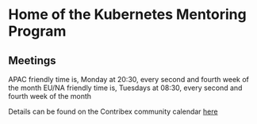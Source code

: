 # Home of the Kubernetes Mentoring Program  

## Meetings

APAC friendly time is, Monday at 20:30, every second and fourth week of the month
EU/NA friendly time is, Tuesdays at 08:30, every second and fourth week of the month

Details can be found on the Contribex community calendar [here](https://calendar.google.com/calendar/embed?src=cgnt364vd8s86hr2phapfjc6uk%40group.calendar.google.com&ctz=America%2FLos_Angeles)
